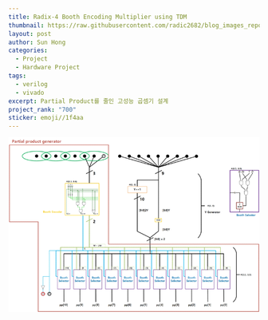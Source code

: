 ```yaml
---
title: Radix-4 Booth Encoding Multiplier using TDM
thumbnail: https://raw.githubusercontent.com/radic2682/blog_images_repo/main/uploads/Radix-4%20Booth%20Encoding%20Multiplier%20using%20TDM/8.png
layout: post
author: Sun Hong
categories:
  - Project
  - Hardware Project
tags:
  - verilog
  - vivado
excerpt: Partial Product를 줄인 고성능 곱셈기 설계
project_rank: "700"
sticker: emoji//1f4aa
---
```


![](https://raw.githubusercontent.com/radic2682/blog_images_repo/main/uploads/Radix-4%20Booth%20Encoding%20Multiplier%20using%20TDM/8.png)



























